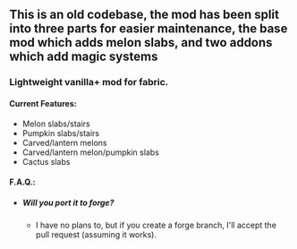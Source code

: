 ## This is an old codebase, the mod has been split into three parts for easier maintenance, the base mod which adds melon slabs, and two addons which add magic systems

### Lightweight vanilla+ mod for fabric.

#### Current Features:
- Melon slabs/stairs
- Pumpkin slabs/stairs
- Carved/lantern melons
- Carved/lantern melon/pumpkin slabs
- Cactus slabs

#### F.A.Q.:
- ##### Will you port it to forge?
    - I have no plans to, but if you create a forge branch, I'll accept the pull request (assuming it works).
